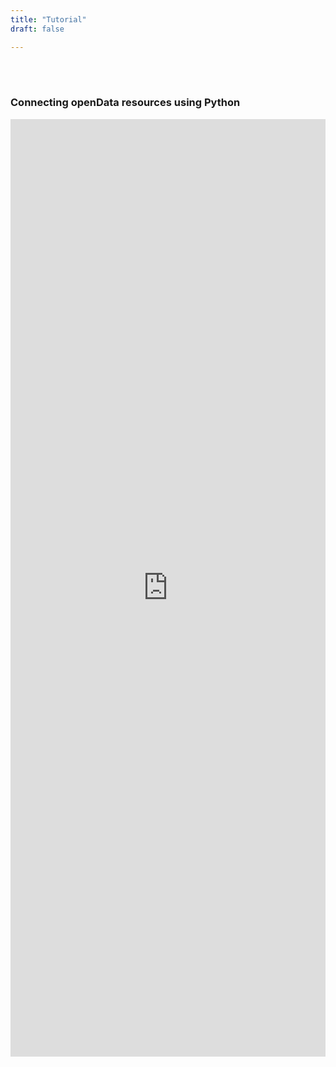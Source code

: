 ```yaml
---
title: "Tutorial"
draft: false

---
```


<br><br>
### Connecting openData resources using Python

<iframe
  src="https://htmlpreview.github.io/?https://github.com/DOSM-GitHub/opendosm/blob/master/tutorial/MYSIDC_URL_to_Python.html"
  style="width:100%; height:1500px;"
  frameborder="0"  
></iframe>
